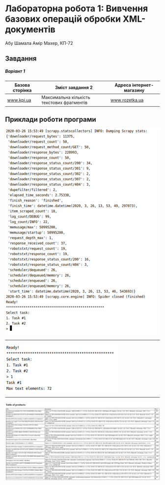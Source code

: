 # Лабораторна робота 1: Вивчення базових операцій обробки XML-документів

Абу Шамала Амір Махер, КП-72

## Завдання
##### Варіант 1
| Базова сторінка | Зміст завдання 2     | Адреса інтернет-магазину |
|------------------------------|----------------------|---------------------------------------|
| www.kpi.ua | Максимальна кількість текстових фрагментів | www.rozetka.ua |

## Приклади роботи програми

![lab](screenshots/Task1.png)
___
![lab](screenshots/Task2.png)
___
![lab](screenshots/Task3.png)
